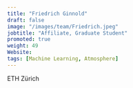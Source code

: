 ```yaml
---
title: "Friedrich Ginnold"
draft: false
image: "/images/team/Friedrich.jpeg"
jobtitle: "Affiliate, Graduate Student"
promoted: true
weight: 49
Website:
tags: [Machine Learning, Atmosphere]
---
```



ETH Zürich
